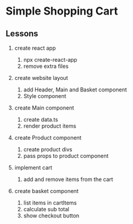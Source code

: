 # Simple Shopping Cart

## Lessons

1. create react app
    1. npx create-react-app
    2. remove extra files

2. create website layout
    1. add Header, Main and Basket component
    2. Style component

3. create Main component
    1. create data.ts
    2. render product items

4. create Product component
    1. create product divs
    2. pass props to product component

5. implement cart
    1. add and remove items from the cart

6. create basket component
    1. list items in cartItems
    2. calculate sub total
    3. show checkout button
